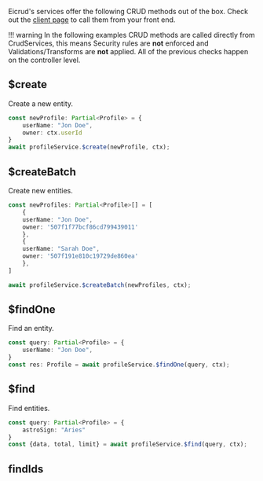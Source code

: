 Eicrud's services offer the following CRUD methods out of the box. Check out the [client page]() to call them from your front end.

!!! warning
    In the following examples CRUD methods are called directly from CrudServices, this means Security rules are **not** enforced and Validations/Transforms are **not** applied. All of the previous checks happen on the controller level.

## $create
Create a new entity.
```typescript
const newProfile: Partial<Profile> = {
    userName: "Jon Doe",
    owner: ctx.userId
}
await profileService.$create(newProfile, ctx);
```

## $createBatch
Create new entities.
```typescript
const newProfiles: Partial<Profile>[] = [
    {
    userName: "Jon Doe",
    owner: '507f1f77bcf86cd799439011'
    },
    {
    userName: "Sarah Doe",
    owner: '507f191e810c19729de860ea'
    },
]

await profileService.$createBatch(newProfiles, ctx);
```

## $findOne
Find an entity.
```typescript
const query: Partial<Profile> = {
    userName: "Jon Doe",
}
const res: Profile = await profileService.$findOne(query, ctx);
```

## $find
Find entities.
```typescript
const query: Partial<Profile> = {
    astroSign: "Aries"
}
const {data, total, limit} = await profileService.$find(query, ctx);
```


## findIds